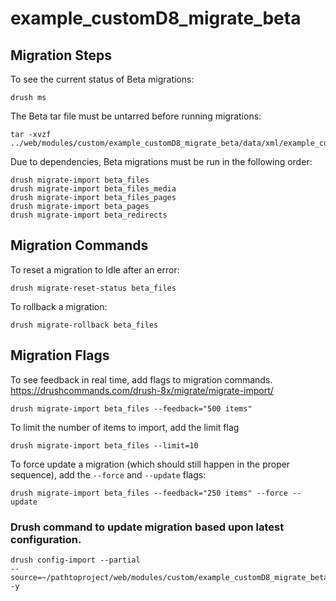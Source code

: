 # example_customD8_migrate_beta

## Migration Steps

To see the current status of Beta migrations:
```
drush ms
```
The Beta tar file must be untarred before running migrations:
```
tar -xvzf ../web/modules/custom/example_customD8_migrate_beta/data/xml/example_customD8_beta_xml.tar.gz
```

Due to dependencies, Beta migrations must be run in the following order:

```
drush migrate-import beta_files
drush migrate-import beta_files_media
drush migrate-import beta_files_pages
drush migrate-import beta_pages
drush migrate-import beta_redirects
```
## Migration Commands
To reset a migration to Idle after an error:
```
drush migrate-reset-status beta_files
```

To rollback a migration:
```
drush migrate-rollback beta_files
```

## Migration Flags
To see feedback in real time, add flags to migration commands.
https://drushcommands.com/drush-8x/migrate/migrate-import/

```
drush migrate-import beta_files --feedback="500 items"
```

To limit the number of items to import, add the limit flag

```
drush migrate-import beta_files --limit=10
```

To force update a migration (which should still happen in the proper sequence),
add the `--force` and `--update` flags:
```
drush migrate-import beta_files --feedback="250 items" --force --update
```

### Drush command to update migration based upon latest configuration.
```
drush config-import --partial
--source=~/pathtoproject/web/modules/custom/example_customD8_migrate_beta/config/install/ -y
```

